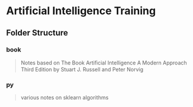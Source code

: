 # Artificial Intelligence Training

## Folder Structure

### book
> Notes based on The Book Artiﬁcial Intelligence A Modern Approach Third Edition by Stuart J. Russell and Peter Norvig

### py
> various notes on sklearn algorithms